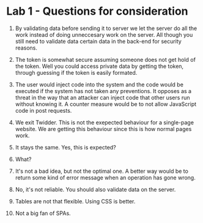 # Lab 1 - Questions for consideration

1. By validating data before sending it to server we let the server do all the work instead of doing unneccesary work on the server. All though you still need to validate data certain data in the back-end for security reasons.


2. The token is somewhat secure assuming someone does not get hold of the token. Well you could access private data by getting the token, through guessing if the token is easily formated.


3. The user would inject code into the system and the code would be executed if the system has not taken any preventions. It opposes as a threat in the way that an attacker can inject code that other users run without knowing it. A counter measure would be to not allow JavaScript code in post requests.


4. We exit Twidder. This is not the exepected behaviour for a single-page website. We are getting this behaviour since this is how normal pages work.


5. It stays the same. Yes, this is expected?


6. What?


7. It's not a bad idea, but not the optimal one. A better way would be to return some kind of error message when an operation has gone wrong.


8. No, it's not reliable. You should also validate data on the server.


9. Tables are not that flexible. Using CSS is better.


10. Not a big fan of SPAs.